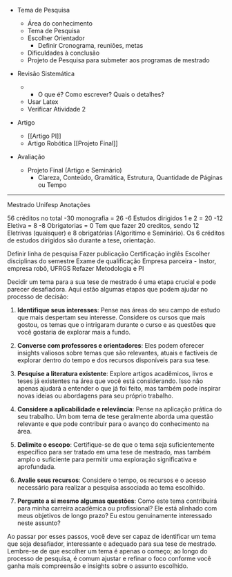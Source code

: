 - Tema de Pesquisa
	- Área do conhecimento
	- Tema de Pesquisa
	- Escolher Orientador
		- Definir Cronograma, reuniões, metas
	- Dificuldades à conclusão
	- Projeto de Pesquisa para submeter aos programas de mestrado

- Revisão Sistemática
	- - O que é? Como escrever? Quais o detalhes?
	- Usar Latex
	- Verificar Atividade 2
- Artigo
	- [[Artigo PI]]
	- Artigo Robótica [[Projeto Final]]
- Avaliação
	- Projeto Final (Artigo e Seminário)
		- Clareza, Conteúdo, Gramática, Estrutura, Quantidade de Páginas ou Tempo

__________________________

Mestrado Unifesp Anotações 

  56 créditos no total
-30 monografia = 26
-6 Estudos dirigidos 1 e 2 = 20
-12 Eletiva = 8
-8 Obrigatorias = 0
Tem que fazer 20 creditos, sendo 12 Eletrivas (quaisquer) e 8 obrigatórias (Algorítimo e Seminário). Os 6 créditos de estudos dirigidos são durante a tese, orientação. 

Definir linha de pesquisa 
Fazer publicação 
Certificação inglês 
Escolher disciplinas do semestre 
Exame de qualificação
Empresa parceira - Instor, empresa robô, UFRGS
Refazer Metodologia e PI

Decidir um tema para a sua tese de mestrado é uma etapa crucial e pode parecer desafiadora. Aqui estão algumas etapas que podem ajudar no processo de decisão:

1. **Identifique seus interesses**: Pense nas áreas do seu campo de estudo que mais despertam seu interesse. Considere os cursos que mais gostou, os temas que o intrigaram durante o curso e as questões que você gostaria de explorar mais a fundo.

2. **Converse com professores e orientadores**: Eles podem oferecer insights valiosos sobre temas que são relevantes, atuais e factíveis de explorar dentro do tempo e dos recursos disponíveis para sua tese.

3. **Pesquise a literatura existente**: Explore artigos acadêmicos, livros e teses já existentes na área que você está considerando. Isso não apenas ajudará a entender o que já foi feito, mas também pode inspirar novas ideias ou abordagens para seu próprio trabalho.

4. **Considere a aplicabilidade e relevância**: Pense na aplicação prática do seu trabalho. Um bom tema de tese geralmente aborda uma questão relevante e que pode contribuir para o avanço do conhecimento na área.

5. **Delimite o escopo**: Certifique-se de que o tema seja suficientemente específico para ser tratado em uma tese de mestrado, mas também amplo o suficiente para permitir uma exploração significativa e aprofundada.

6. **Avalie seus recursos**: Considere o tempo, os recursos e o acesso necessário para realizar a pesquisa associada ao tema escolhido.

7. **Pergunte a si mesmo algumas questões**: Como este tema contribuirá para minha carreira acadêmica ou profissional? Ele está alinhado com meus objetivos de longo prazo? Eu estou genuinamente interessado neste assunto?

Ao passar por esses passos, você deve ser capaz de identificar um tema que seja desafiador, interessante e adequado para sua tese de mestrado. Lembre-se de que escolher um tema é apenas o começo; ao longo do processo de pesquisa, é comum ajustar e refinar o foco conforme você ganha mais compreensão e insights sobre o assunto escolhido.



